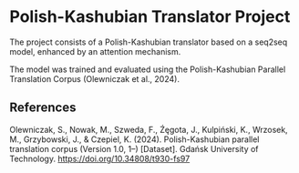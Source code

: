 # Polish-Kashubian Translator Project

The project consists of a Polish-Kashubian translator based on a seq2seq model, enhanced by an attention mechanism.

The model was trained and evaluated using the Polish-Kashubian Parallel Translation Corpus (Olewniczak et al., 2024).


## References

Olewniczak, S., Nowak, M., Szweda, F., Źęgota, J., Kulpiński, K., Wrzosek, M., Grzybowski, J., & Czepiel, K. (2024). Polish-Kashubian parallel translation corpus (Version 1.0, 1–) [Dataset]. Gdańsk University of Technology. https://doi.org/10.34808/t930-fs97



